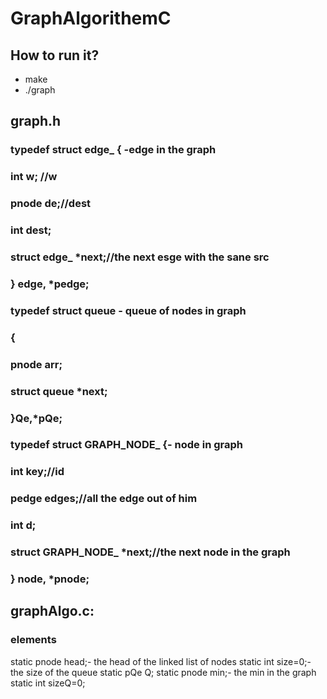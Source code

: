 # GraphAlgorithemC
## How to run it?
- make
- ./graph
## graph.h
### typedef struct edge_ { -edge in the graph
###    int w; //w
###    pnode  de;//dest
###    int dest;
###    struct edge_ *next;//the next esge with the sane src
### } edge, *pedge;

### typedef struct queue - queue of nodes in graph
### {
###    pnode arr;
###    struct queue *next;
### }Qe,*pQe;
### typedef struct GRAPH_NODE_ {- node in graph
###    int key;//id
###    pedge edges;//all the edge out of him
###    int d;
###    struct GRAPH_NODE_ *next;//the next node in the graph
### } node, *pnode;

## graphAlgo.c:
### elements
static pnode head;- the head of the linked list of nodes
static int size=0;- the size of the queue
static pQe Q;
static pnode min;- the min in the graph
static int sizeQ=0;


